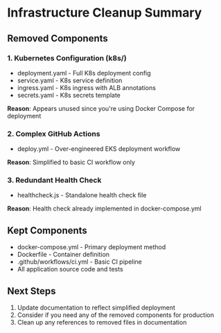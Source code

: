 # Infrastructure Cleanup Summary

## Removed Components

### 1. Kubernetes Configuration (k8s/)
- deployment.yaml - Full K8s deployment config
- service.yaml - K8s service definition  
- ingress.yaml - K8s ingress with ALB annotations
- secrets.yaml - K8s secrets template

**Reason**: Appears unused since you're using Docker Compose for deployment

### 2. Complex GitHub Actions
- deploy.yml - Over-engineered EKS deployment workflow

**Reason**: Simplified to basic CI workflow only

### 3. Redundant Health Check
- healthcheck.js - Standalone health check file

**Reason**: Health check already implemented in docker-compose.yml

## Kept Components

- docker-compose.yml - Primary deployment method
- Dockerfile - Container definition
- .github/workflows/ci.yml - Basic CI pipeline
- All application source code and tests

## Next Steps

1. Update documentation to reflect simplified deployment
2. Consider if you need any of the removed components for production
3. Clean up any references to removed files in documentation